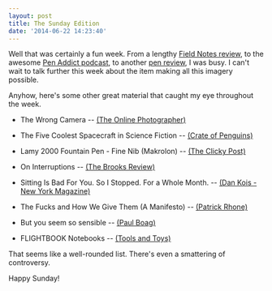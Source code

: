 ```yaml
---
layout: post
title: The Sunday Edition
date: '2014-06-22 14:23:40'
---
```


Well that was certainly a fun week. From a lengthy [Field Notes review](http://www.thenewsprint.co/2014/06/16/field-notes-arts-and-sciences/), to the awesome [Pen Addict podcast](http://www.thenewsprint.co/2014/06/17/pen-addict-podcast-episode-111/), to another [pen review](http://www.thenewsprint.co/2014/06/20/pilot-g2-extra-fine-retractable-pen/), I was busy. I can't wait to talk further this week about the item making all this imagery possible.

Anyhow, here's some other great material that caught my eye throughout the week.

* The Wrong Camera -- [(The Online Photographer)](http://theonlinephotographer.typepad.com/the_online_photographer/2014/06/the-wrong-camera.html)

* The Five Coolest Spacecraft in Science Fiction -- [(Crate of Penguins)](http://crateofpenguins.com/blog/five-coolest-spacecraft)

* Lamy 2000 Fountain Pen - Fine Nib (Makrolon) -- [(The Clicky Post)](http://clickypost.com/blog/2014/6/16/lamy-2000-fountain-pen-fine-nib-makrolon)

* On Interruptions -- [(The Brooks Review)](https://brooksreview.net/2014/06/on-interruptions/)

* Sitting Is Bad For You. So I Stopped. For a Whole Month. -- [(Dan Kois - New York Magazine)](http://nymag.com/health/bestdoctors/2014/sitting-down-2014-6/)

* The Fucks and How We Give Them (A Manifesto) -- [(Patrick Rhone)](http://patrickrhone.com/2014/06/12/the-fucks-and-how-we-give-them-a-manifesto/)

* But you seem so sensible -- [(Paul Boag)](https://medium.com/@boagworld/but-you-seem-so-sensible-62d214552ce)

* FLIGHTBOOK Notebooks -- [(Tools and Toys)](http://toolsandtoys.net/flightbook-notebooks/)

That seems like a well-rounded list. There's even a smattering of controversy.

Happy Sunday!